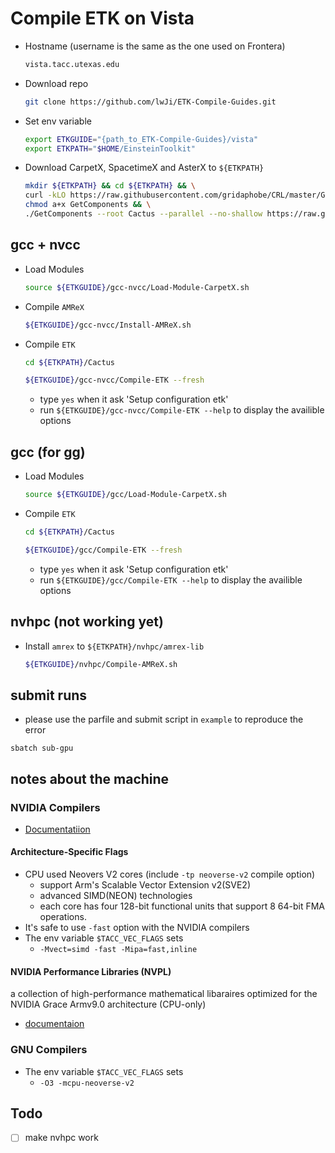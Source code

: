 # Compile ETK on Vista

* Hostname (username is the same as the one used on Frontera)

    ```bash
    vista.tacc.utexas.edu
    ```

* Download repo

    ```bash
    git clone https://github.com/lwJi/ETK-Compile-Guides.git
    ```

* Set env variable

    ```bash
    export ETKGUIDE="{path_to_ETK-Compile-Guides}/vista"
    export ETKPATH="$HOME/EinsteinToolkit"
    ```

* Download CarpetX, SpacetimeX and AsterX to `${ETKPATH}`

    ```bash
    mkdir ${ETKPATH} && cd ${ETKPATH} && \
    curl -kLO https://raw.githubusercontent.com/gridaphobe/CRL/master/GetComponents && \
    chmod a+x GetComponents && \
    ./GetComponents --root Cactus --parallel --no-shallow https://raw.githubusercontent.com/lwJi/ETK-Compile-Guides/main/ThornList/asterx.th
    ```

## gcc + nvcc
* Load Modules

    ```bash
    source ${ETKGUIDE}/gcc-nvcc/Load-Module-CarpetX.sh
    ```

* Compile `AMReX`

    ```bash
    ${ETKGUIDE}/gcc-nvcc/Install-AMReX.sh
    ```

* Compile `ETK`

    ```bash
    cd ${ETKPATH}/Cactus

    ${ETKGUIDE}/gcc-nvcc/Compile-ETK --fresh
    ```
    - type `yes` when it ask 'Setup configuration etk'
    - run `${ETKGUIDE}/gcc-nvcc/Compile-ETK --help` to display the availible options

## gcc (for gg)
* Load Modules

    ```bash
    source ${ETKGUIDE}/gcc/Load-Module-CarpetX.sh
    ```

* Compile `ETK`

    ```bash
    cd ${ETKPATH}/Cactus

    ${ETKGUIDE}/gcc/Compile-ETK --fresh
    ```
    - type `yes` when it ask 'Setup configuration etk'
    - run `${ETKGUIDE}/gcc/Compile-ETK --help` to display the availible options

## nvhpc (not working yet)

* Install `amrex` to `${ETKPATH}/nvhpc/amrex-lib`

    ```bash
    ${ETKGUIDE}/nvhpc/Compile-AMReX.sh
    ```


## submit runs

* please use the parfile and submit script in `example` to reproduce the error

```
sbatch sub-gpu
```


## notes about the machine

### NVIDIA Compilers

* [Documentatiion](https://docs.nvidia.com/hpc-sdk//index.html)

#### Architecture-Specific Flags

* CPU used Neovers V2 cores (include `-tp neoverse-v2` compile option)
    - support Arm's Scalable Vector Extension v2(SVE2)
    - advanced SIMD(NEON) technologies
    - each core has four 128-bit functional units that support 8 64-bit FMA operations.
* It's safe to use `-fast` option with the NVIDIA compilers
* The env variable `$TACC_VEC_FLAGS` sets
    - `-Mvect=simd -fast -Mipa=fast,inline`


#### NVIDIA Performance Libraries (NVPL)

a collection of high-performance mathematical libaraires optimized for the NVIDIA Grace
Armv9.0 architecture (CPU-only)

* [documentaion](https://docs.nvidia.com/nvpl/)

### GNU Compilers

* The env variable `$TACC_VEC_FLAGS` sets
    - `-O3 -mcpu-neoverse-v2`


## Todo
 - [ ] make nvhpc work
